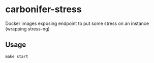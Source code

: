 # carbonifer-stress
Docker images exposing endpoint to put some stress on an instance (wrapping stress-ng)

## Usage

```
make start
```